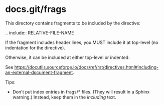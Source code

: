 # docs.git/frags

This directory contains fragments to be included by the directive:

  .. include:: RELATIVE-FILE-NAME

If the fragment includes header lines, you MUST include it at top-level
(no indentation for the directive).

Otherwise, it can be included at either top-level or indented.

See <https://docutils.sourceforge.io/docs/ref/rst/directives.html#including-an-external-document-fragment>.

Tips:

- Don't put index entries in frags/* files.
  (They will result in a Sphinx warning.)
  Instead, keep them in the *including* text.
